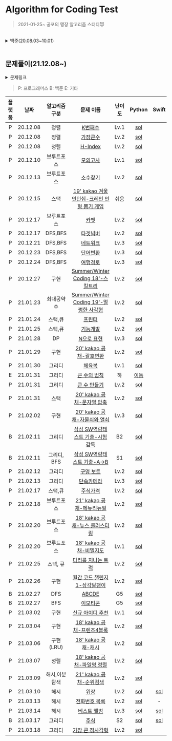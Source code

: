 # Algorithm for Coding Test

> 2021-01-25~ 공포의 맹장 알고리즘 스터디😈


<br>

<details>
<summary>  백준(20.08.03~10.01) </summary>
<div markdown="1">       


<br>
<details>
<summary>문제링크</summary>
<div markdown="1">       

https://www.acmicpc.net/problem/ **문제번호**

</div>
</details>


| 알고리즘 구분 | 기초 | 문제 | 연습 | 
| :----------: | :----------: | :----------: | :----------: | 
| 브루트포스 | [🌱](./baekjoon/[Bruteforce]/기초) | [📚](./baekjoon/[Bruteforce]/문제1) | [📝](./baekjoon/[Bruteforce]/연습) |
| DP | [🌱](./baekjoon/[DP]/기초) | [📚](./baekjoon/[DP]/문제1) | [📝](./baekjoon/[DP]/연습) |
| greedy | - | - | [📝](./baekjoon/[greedy]) |
| DFS/BFS | [🌱](./baekjoon/[그래프와BFS]/기초) | [📚](./baekjoon/[그래프와BFS]/문제1) | [📝](./baekjoon/[그래프와BFS]/연습) |
| 시뮬레이션 | - | - | [📝](./baekjoon/[시뮬레이션]) 
| math | - | - | [📝](./baekjoon/[math]) |


</div>
</details>


<br>


## 문제풀이(21.12.08~)


<details>
<summary>문제링크</summary>
<div markdown="1">       

https://programmers.co.kr/learn/courses/30/lessons/ **문제번호**

</div>
</details>


> P: 프로그래머스  B: 백준  E: 기타

| 플랫폼 | 날짜 | 알고리즘 구분 | 문제 이름 | 난이도 | Python | Swift |
| :-----------: | :----------: | :----------: | :----------: | :----------: | :----------: |  :----------: |
| P | 20.12.08 | 정렬 |  [K번째수](https://programmers.co.kr/learn/courses/30/lessons/42748) | Lv.1 | [sol](./programmers/readme/K번째수.md) ||
| P | 20.12.08 | 정렬 |  [가장큰수](https://programmers.co.kr/learn/courses/30/lessons/42746) | Lv.2 | [sol](./programmers/readme/가장큰수.md) ||
| P | 20.12.08 | 정렬 |  [H-Index](https://programmers.co.kr/learn/courses/30/lessons/42747) | Lv.2 | [sol](./programmers/readme/H-Index.md) ||
| P | 20.12.10 | 브루트포스 |  [모의고사](https://programmers.co.kr/learn/courses/30/lessons/42840) | Lv.1 | [sol](./programmers/readme/모의고사.md) ||
| P | 20.12.13 | 브루트포스 |  [소수찾기](https://programmers.co.kr/learn/courses/30/lessons/42839) | Lv.2 | [sol](./programmers/readme/소수찾기.md) ||
| P | 20.12.15 | 스택 |  [19' kakao 겨울 인턴십-크레인 인형 뽑기 게임](https://programmers.co.kr/learn/courses/30/lessons/64061) | 쉬움 | [sol](./programmers/readme/크레인인형뽑기게임.md) ||
| P | 20.12.17 | 브루트포스 |  [카펫](https://programmers.co.kr/learn/courses/30/lessons/42842) | Lv.2 | [sol](./programmers/readme/카펫.md) ||
| P | 20.12.17 | DFS,BFS |  [타겟넘버](https://programmers.co.kr/learn/courses/30/lessons/43165) | Lv.2 | [sol](./programmers/readme/타겟넘버.md) ||
| P | 20.12.21 | DFS,BFS |  [네트워크](https://programmers.co.kr/learn/courses/30/lessons/43162) | Lv.3 | [sol](./programmers/readme/네트워크.md) ||
| P | 20.12.23 | DFS,BFS |  [단어변환](https://programmers.co.kr/learn/courses/30/lessons/43163) | Lv.3 | [sol](./programmers/readme/단어변환.md) ||
| P | 20.12.24 | DFS,BFS |  [여행경로](https://programmers.co.kr/learn/courses/30/lessons/43164) | Lv.3 | [sol](./programmers/readme/여행경로.md) ||
| P | 20.12.27 | 구현 |  [Summer/Winter Coding 18'-스킬트리](https://programmers.co.kr/learn/courses/30/lessons/49993) | Lv.2 | [sol](./programmers/readme/스킬트리.md) ||
| P | 21.01.23 | 최대공약수 |  [Summer/Winter Coding 19'-멀쩡한 사각형](https://programmers.co.kr/learn/courses/30/lessons/62048) | Lv.2 | [sol](./programmers/readme/멀쩡한사각형.md) ||
| P | 21.01.24 | 스택,큐 |  [프린터](https://programmers.co.kr/learn/courses/30/lessons/42587) | Lv.2 | [sol](./programmers/readme/프린터.md) ||
| P | 21.01.25 | 스택,큐 |  [기능개발](https://programmers.co.kr/learn/courses/30/lessons/42586) | Lv.2 | [sol](./programmers/readme/기능개발.md) ||
| P | 21.01.28 | DP | [N으로 표현](https://programmers.co.kr/learn/courses/30/lessons/42895) | Lv.3 | [sol](./programmers/readme/N으로표현.md) ||
| P | 21.01.29 | 구현 | [20' kakao 공채-괄호변환](https://programmers.co.kr/learn/courses/30/lessons/60058) | Lv.2 | [sol](./programmers/readme/괄호변환.md) ||
| P | 21.01.30 | 그리디 |  [체육복](https://programmers.co.kr/learn/courses/30/lessons/42862) | Lv.1 | [sol](./programmers/readme/체육복.md) ||
| E | 21.01.31 | 그리디 |  [큰 수의 법칙](./programmers/readme/큰수의법칙.md) | 하 | [이동](./programmers/readme/큰수의법칙.md) ||
| P | 21.01.31 | 그리디 |  [큰 수 만들기](https://programmers.co.kr/learn/courses/30/lessons/42883) | Lv.2 | [sol](./programmers/readme/큰수만들기.md) ||
| P | 21.01.31 | 스택 |  [20' kakao 공채-문자열 압축](https://programmers.co.kr/learn/courses/30/lessons/60057) | Lv.2 | [sol](./programmers/readme/문자열압축.md) ||
| P | 21.02.02 | 구현 |  [20' kakao 공채-자물쇠와 열쇠](https://programmers.co.kr/learn/courses/30/lessons/60059) | Lv.3 | [sol](./programmers/readme/자물쇠와열쇠.md) ||
| B | 21.02.11 | 그리디 |  [삼성 SW역량테스트 기출-시험 감독](https://www.acmicpc.net/problem/13458) | B2 | [sol](./baekjoon/readme/시험감독.md) ||
| B | 21.02.11 | 그리디, BFS |  [삼성 SW역량테스트 기출-A->B](https://www.acmicpc.net/problem/16953) | S1 | [sol](./baekjoon/readme/A-B.md) ||
| P | 21.02.12 | 그리디 |  [구명 보트](https://programmers.co.kr/learn/courses/30/lessons/42885) | Lv.2 | [sol](./programmers/readme/구명보트.md) ||
| P | 21.02.13 | 그리디 |  [단속카메라](https://programmers.co.kr/learn/courses/30/lessons/42884) | Lv.3 | [sol](./programmers/readme/단속카메라.md) ||
| P | 21.02.17 | 스택,큐 |  [주식가격](https://programmers.co.kr/learn/courses/30/lessons/42584) | Lv.2 | [sol](./programmers/readme/주식가격.md) ||
| P | 21.02.18 | 브루트포스 |  [21' kakao 공채-메뉴리뉴얼](https://programmers.co.kr/learn/courses/30/lessons/72411) | Lv.2 | [sol](./programmers/readme/메뉴리뉴얼.md) ||
| P | 21.02.20 | 브루트포스 |  [18' kakao 공채-뉴스 클러스터링](https://programmers.co.kr/learn/courses/30/lessons/17677) | Lv.2 | [sol](./programmers/readme/뉴스클러스터링.md) ||
| P | 21.02.20 | 브루트포스 |  [18' kakao 공채-비밀지도](https://programmers.co.kr/learn/courses/30/lessons/17681) | Lv.1 | [sol](./programmers/readme/비밀지도.md) ||
| P | 21.02.25 | 스택, 큐 |  [다리를 지나는 트럭](https://programmers.co.kr/learn/courses/30/lessons/42583) | Lv.2 | [sol](./programmers/readme/다리를지나는트럭.md) ||
| P | 21.02.26 | 구현 |  [월간 코드 챌린지1-삼각달팽이](https://programmers.co.kr/learn/courses/30/lessons/68645) | Lv.2 | [sol](./programmers/readme/삼각달팽이.md) ||
| B | 21.02.27 | DFS |  [ABCDE](https://www.acmicpc.net/problem/13023) | G5 | [sol](./baekjoon/readme/ABCDE.md) ||
| B | 21.02.27 | BFS |  [이모티콘](https://www.acmicpc.net/problem/14226) | G5 | [sol](./baekjoon/readme/이모티콘.md) ||
| P | 21.03.02 | 구현 |  [신규 아이디 추천](https://programmers.co.kr/learn/courses/30/lessons/72410) | Lv.1 | [sol](./programmers/readme/신규아이디추천.md) ||
| P | 21.03.04 | 구현 |  [18' kakao 공채-프렌즈4블록](https://programmers.co.kr/learn/courses/30/lessons/17679) | Lv.2 | [sol](./programmers/readme/프렌즈4블록.md) ||
| P | 21.03.06 | 구현(LRU) |  [18' kakao 공채-캐시](https://programmers.co.kr/learn/courses/30/lessons/17680) | Lv.2 | [sol](./programmers/readme/캐시.md) ||
| P | 21.03.07 | 정렬 |  [18' kakao 공채-파일명 정렬](https://programmers.co.kr/learn/courses/30/lessons/17686) | Lv.2 | [sol](./programmers/readme/파일명정렬.md) ||
| P | 21.03.09 | 해시,이분탐색 |  [21' kakao 공채-순위검색](https://programmers.co.kr/learn/courses/30/lessons/72412) | Lv.2 | [sol](./programmers/readme/순위검색.md) ||
| P | 21.03.10 | 해시 |  [위장](https://programmers.co.kr/learn/courses/30/lessons/42578) | Lv.2 | [sol](./programmers/readme/위장.md) | [sol](./programmers/readme/swift/위장.md) |
| P | 21.03.13 | 해시 |  [전화번호 목록](https://programmers.co.kr/learn/courses/30/lessons/42577) | Lv.2 | [sol](./programmers/readme/전화번호목록.md) | - |
| P | 21.03.14 | 해시 |  [베스트 앨범](https://programmers.co.kr/learn/courses/30/lessons/42579) | Lv.3 | [sol](./programmers/readme/베스트앨범.md) | [sol](./programmers/readme/swift/베스트앨범.md) |
| B | 21.03.17 | 그리디 |  [주식](https://www.acmicpc.net/problem/11501) | S2 | [sol](./baekjoon/readme/주식.md) | [sol](./baekjoon/readme/swift/주식.md) |
| P | 21.03.18 | 그리디 |  [가장 큰 정사각형](https://programmers.co.kr/learn/courses/30/lessons/12905) | Lv.2 | [sol](./programmers/readme/가장큰정사각형.md) ||
